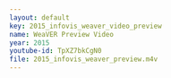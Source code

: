 ```yaml
---
layout: default
key: 2015_infovis_weaver_video_preview
name: WeaVER Preview Video
year: 2015
youtube-id: TpXZ7bkCgN0
file: 2015_infovis_weaver_preview.m4v
---
```

